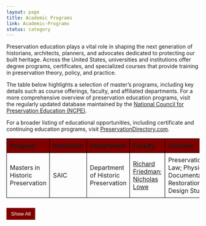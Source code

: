 ```yaml
---
layout: page
title: Academic Programs
link: Academic-Programs
status: category
---
```


Preservation education plays a vital role in shaping the next generation of historians, architects, planners, and advocates dedicated to protecting our built heritage. Across the United States, universities and institutions offer degree programs, certificates, and specialized courses that provide training in preservation theory, policy, and practice.

The table below highlights a selection of master’s programs, including key details such as course offerings, faculty, and affiliated departments. For a more comprehensive overview of preservation education programs, visit the regularly updated database maintained by the <a href="https://www.ncpe.us/graduate-historic-preservation-programs/"> National Council for Preservation Education (NCPE)</a>.

For a broader listing of educational opportunities, including certificate and continuing education programs, visit <a href="https://www.preservationdirectory.com/preservationorganizationsresources/OrganizationListings.aspx?catid=8">PreservationDirectory.com</a>.

<style>
    table {
        width: 100%;
        border-collapse: collapse;
    }
    th, td {
        border: 1px solid black;
        padding: 8px;
        text-align: left;
    }
    th {
        background-color:rgb(128,0,0);
    }
    .hiddenRow {
        display: none;
    }
    button {
        margin-top: 10px;
        padding: 8px 12px;
        background-color: rgb(128,0,0);
        color: white;
        border: none;
        cursor: pointer;
    }
    button:hover {
        background-color: rgb(128,0,0);
    }
</style>

<table id="academicTable">
    <thead>
        <tr>
            <th>Program</th>
            <th>Institution</th>
            <th>Department</th>
            <th>Faculty</th>
            <th>Courses</th>
            <th>Link</th>
            <th>Exhibitions</th>
        </tr>
    </thead>
    <tbody>
        <tr>
            <td>Masters in Historic Preservation</td>
            <td>SAIC</td>
            <td>Department of Historic Preservation</td>
            <td><a href="https://www.saic.edu/profiles/faculty/richard-friedman" target="_blank">Richard Friedman</a>; <a href="https://www.saic.edu/profiles/faculty/nicholas-lowe" target="_blank">Nicholas Lowe</a></td>
            <td>Preservation Law; Physical Documentation; Restoration Design Studio</td>
            <td><a href="https://www.saic.edu/historic-preservation" target="_blank">Program Link</a></td><td><a href="https://www.saic.edu/historic-preservation/people/projects" target="_blank">Projects</a></td></tr>
        <tr class="hiddenRow">
            <td>Master of Historic Preservation</td>
            <td>University of Florida</td>
            <td>College of Design, Construction and Planning</td>
            <td><a href="https://dcp.ufl.edu/faculties/cleary-larkin/" target="_blank">Cleary Larkin</a>; <a href="https://dcp.ufl.edu/faculties/linda-stevenson/" target="_blank">Linda Stevenson</a></td>
            <td>DCP 6710 History and Theory of Historic Preservation
            <a href="https://dcp.ufl.edu/wp-content/uploads/2019/07/DCP4000-Syllabus_Fall-2019_preliminary.pdf" target="_blank">[Syllabus]</a>

; DCP 6714 – Built Heritage Documentation
</td>
            <td><a href="https://dcp.ufl.edu/historic-preservation/" target="_blank">Program Link</a></td><td><a href="https://dcp.ufl.edu/historic-preservation/projects/" target="_blank">Projects</a></td></tr>
        <tr class="hiddenRow">
            <td><a href="https://soa.utexas.edu/historic-preservation/mshp" target="_blank">Master of Science in Historic Preservation</a>; <a href="https://soa.utexas.edu/doctoral-programs/historic-preservation" target="_blank">Ph.D. in Historic Preservation</a></td>
            <td>University of Texas</td>
            <td>School of Architecture</td>
            <td><a href="https://soa.utexas.edu/faculty/tara-dudley" target="_blank">Tara Dudley</a>; <a href="https://sites.utexas.edu/felkner/" target="_blank">Juliana Felkner</a></td>
            <td>American Architecture; National Register Documentation; Materials Conservation: Laboratory Methods; Preservation Law</td>
            <td><a href="https://soa.utexas.edu/historic-preservation/courses-overview" target="_blank">Program Link</a></td><td><a href="https://soa.utexas.edu/historic-preservation/resources" target="_blank">Projects</a></td></tr>
        <tr class="hiddenRow">
            <td>Master of Science in Historic Preservation</td>
            <td>Clemson University</td>
            <td>School of Architecture</td>
            <td><a href="https://www.clemson.edu/caac/about/facultybio.html?id=2072" target="_blank">Amalia Leifeste</a></td>
            <td>History and Theory of Historic Preservation; American Architecture; Preservation Studio; Conservation Laboratory Science; Adaptive Use</td>
            <td><a href="https://www.clemson.edu/caac/academics/architecture/programs/historic-preservation/mshp.html" target="_blank">Program Link</a></td><td><a href="https://open.clemson.edu/theses_historic_pres/" target="_blank">Projects</a></td></tr>
        <tr class="hiddenRow">
            <td>Historic Preservation, MSHP</td>
            <td>University of Pennsylvania</td>
            <td>Weitzman School of Design</td>
            <td><a href="https://www.design.upenn.edu/people/frank-g-matero" target="_blank">Frank G. Matero</a>; <a href="https://www.design.upenn.edu/people/randall-f-mason" target="_blank">Randall F. Mason</a></td>
            <td><a href="https://www.design.upenn.edu/courses/hspv-5210-001" target="_blank">American Architecture</a>; <a href="https://www.design.upenn.edu/courses/hspv-5340-001" target="_blank">Public History of the Built Environment: Theory and Practice</a>; <a href="https://www.design.upenn.edu/courses/hspv-5720-001" target="_blank">Preservation Through Public Policy</a>; <a href="https://www.design.upenn.edu/courses/hspv-5550-001" target="_blank">Conservation Science</a></td>
            <td><a href="https://catalog.upenn.edu/graduate/programs/historic-preservation-mshp/" target="_blank">Program Link</a></td><td><a href="https://www.design.upenn.edu/historic-preservation/thesis" target="_blank">Projects</a></td></tr>
        <tr class="hiddenRow">
            <td>Initiative in the History of the Built Environment, Doctoral Fellows</td>
            <td>University of Pennsylvania</td>
            <td>Weitzman School of Design</td>
            <td><a href="https://www.design.upenn.edu/people/francesca-russello-ammon" target="_blank">Francesca Russello Ammon</a></td>
            <td>-</td>
            <td><a href="https://www.design.upenn.edu/city-regional-planning/hbe" target="_blank">Program Link</a></td><td>-</td></tr>
        <tr class="hiddenRow">
            <td>MS in Historic Preservation; Undergraduate minor</td>
            <td>University of Oregon</td>
            <td>School of Architecture</td>
            <td><a href="https://archenvironment.uoregon.edu/directory/historic-preservation-faculty/all/cbell3" target="_blank">Chris Bell</a>; <a href="https://archenvironment.uoregon.edu/directory/historic-preservation-faculty/all/lrudnick" target="_blank">Larissa Rudnicki</a></td>
            <td>Pacific Northwest Preservation Field School; Preservation Economics; Legal Issues in Historic Preservation; American Architecture
from a Preservation Perspective</td>
            <td><a href="https://archenvironment.uoregon.edu/hp" target="_blank">Program Link</a></td><td><a href="https://archenvironment.uoregon.edu/hp/research" target="_blank">Projects</a></td></tr>
        <tr class="hiddenRow">
            <td>History, Theory, and Preservation (HTP), part of Architecture major; Graduate Minor in Heritage Studies</td>
            <td>UIUC</td>
            <td>School of Architecture</td>
            <td><a href="https://arch.illinois.edu/people/profiles/kathryn-e-holliday/" target="_blank">Kathryn E. Holliday</a></td>
            <td>Special Problems in Urbanism</td>
            <td><a href="https://arch.illinois.edu/programs-applying/program-areas/htp/" target="_blank">Program Link</a></td><td><a href="https://arch.illinois.edu/programs-applying/chicago-studio/" target="_blank">Projects</a></td></tr>
        <tr class="hiddenRow">
            <td>Master of Historic Preservation and Master of Real Estate Development (dual degree)</td>
            <td>University of Maryland</td>
            <td>Graduate school</td>
            <td><a href="https://arch.umd.edu/people/rhonda-sincavage" target="_blank">Rhonda Sincavage</a>; <a href="https://arch.umd.edu/people/frederick-stachura" target="_blank">Frederick Stachura</a></td>
            <td>Preservation Policy and Planning; Historic Preservation Professional Practice; Historic Preservation Studio Workshop; Historic Preservation Law</td>
            <td><a href="https://academiccatalog.umd.edu/graduate/programs/historic-preservation-real-estate-development-hpdv/historic-preservation-real-estate-development-dual-degree-mhp-mred/" target="_blank">Program Link</a></td><td>-</td></tr>
        <tr class="hiddenRow">
            <td>Historic Preservation, MS</td>
            <td>Pratt College</td>
            <td>Graduate Center for Planning and the Environment</td>
            <td><a href="https://www.pratt.edu/people/vicki-weiner/" target="_blank">Vicki Weiner</a>; <a href="https://www.pratt.edu/people/harriet-harriss/" target="_blank">Harriet Harriss</a></td>
            <td><a href="https://www.pratt.edu/courses/history-and-theory-of-preservation/" target="_blank">History and Theory of Preservation </a>; <a href="https://www.pratt.edu/courses/preservation-law-policy/" target="_blank">Preservation Law and Policy</a>; <a href="https://catalog.pratt.edu/graduate/courses-az/pr/pr.pdf" target="_blank">[Syllabus]</a></td>
            <td><a href="https://www.pratt.edu/architecture/graduate-center-for-planning-and-the-environment/historic-preservation-ms/" target="_blank">Program Link</a></td><td><a href="https://www.pratt.edu/architecture/graduate-center-for-planning-and-the-environment/historic-preservation-ms/student-achievement/" target="_blank">Projects</a></td></tr>
        <tr class="hiddenRow">
            <td>Historic Preservation Certificate; Online MDS in Historic Preservation
</td>
            <td>Boston Architectural College</td>
            <td>-</td>
            <td>-</td>
            <td><a href="https://explore.the-bac.edu/historic-preservation-philosophy-and-practice" target="_blank">Historic Preservation Philosophy and Practice</a>; <a href="https://explore.the-bac.edu/adaptive-reuse-and-development-process" target="_blank">Adaptive Reuse and Development Process</a></td>
            <td><a href="https://the-bac.edu/continuing-education/certificates/historic-preservation-certificate" target="_blank">Program Link</a></td><td>-</td></tr>
        <tr class="hiddenRow">
            <td>Diploma in Heritage Conservation</td>
            <td>Willowbank School of Restoration Arts</td>
            <td>-</td>
            <td><a href="https://www.willowbank.ca/faculty/ashleigh-bell" target="_blank">Ashleigh Bell</a>; <a href="https://www.willowbank.ca/faculty/alex-blades" target="_blank">Alex Blades</a></td>
            <td>History of Architecture; Window Conservation; Heritage Project Management</td>
            <td><a href="https://www.willowbank.ca/" target="_blank">Program Link</a></td><td>-</td></tr>
        <tr class="hiddenRow">
            <td>Master of Science in Historic Preservation</td>
            <td>Notre Dame</td>
            <td>School of Architecture</td>
            <td><a href="https://architecture.nd.edu/about/directory/semes/" target="_blank">Steven Semes</a>; <a href="https://architecture.nd.edu/about/directory/paul-kapp/" target="_blank">Paul Kapp</a></td>
            <td>-</td>
            <td><a href="https://architecture.nd.edu/academics/graduate-programs/m-s-historic-preservation/" target="_blank">Program Link</a></td><td>-</td></tr>
    </tbody>
</table>

<!-- Show/Hide Button -->
<button id="toggleRows" onclick="toggleRows()">Show All</button>

<script>
function toggleRows() {
    var hiddenRows = document.querySelectorAll(".hiddenRow");
    var button = document.getElementById("toggleRows");

    hiddenRows.forEach(row => {
        row.style.display = (row.style.display === "none" || row.style.display === "") ? "table-row" : "none";
    });

    button.textContent = (button.textContent === "Show All") ? "Hide All" : "Show All";
}

// Initially hide extra rows
document.addEventListener("DOMContentLoaded", function() {
    document.querySelectorAll(".hiddenRow").forEach(row => row.style.display = "none");
});
</script>

